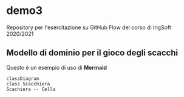 # demo3
Repository per l'esercitazione su GitHub Flow del corso di IngSoft 2020/2021 

## Modello di dominio per il gioco degli scacchi

Questo è un esempio di uso di **Mermaid**

```mermaid
classDiagram
class Scacchiera
Scachiera -- Cella
```
